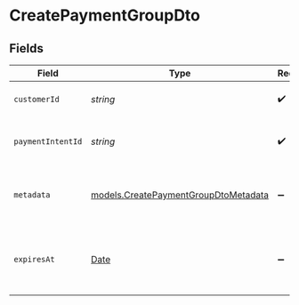# CreatePaymentGroupDto


## Fields

| Field                                                                                         | Type                                                                                          | Required                                                                                      | Description                                                                                   | Example                                                                                       |
| --------------------------------------------------------------------------------------------- | --------------------------------------------------------------------------------------------- | --------------------------------------------------------------------------------------------- | --------------------------------------------------------------------------------------------- | --------------------------------------------------------------------------------------------- |
| `customerId`                                                                                  | *string*                                                                                      | :heavy_check_mark:                                                                            | The ID of the customer.                                                                       | cus_IzkjlvAhdjzjht3                                                                           |
| `paymentIntentId`                                                                             | *string*                                                                                      | :heavy_check_mark:                                                                            | The ID of the payment intent.                                                                 | pi_1JYLo8KerLxWZaQtys6ZQ1xR                                                                   |
| `metadata`                                                                                    | [models.CreatePaymentGroupDtoMetadata](../models/createpaymentgroupdtometadata.md)            | :heavy_minus_sign:                                                                            | Additional metadata for the payment group.                                                    |                                                                                               |
| `expiresAt`                                                                                   | [Date](https://developer.mozilla.org/en-US/docs/Web/JavaScript/Reference/Global_Objects/Date) | :heavy_minus_sign:                                                                            | The expiration date and time of the payment group.                                            | 2023-12-05T15:08:34.820Z                                                                      |